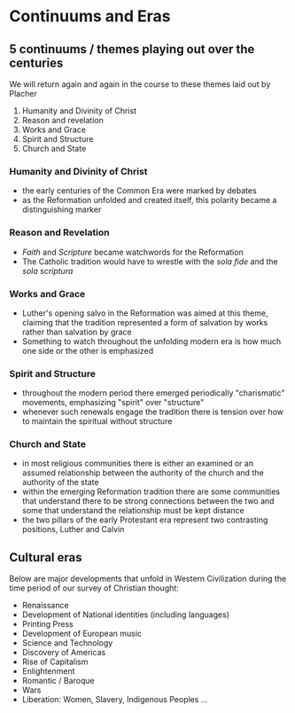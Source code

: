 # Continuums and Eras #

## 5 continuums / themes playing out over the centuries ##

We will return again and again in the course to these themes laid out by Placher

1. Humanity and Divinity of Christ
2. Reason and revelation
3. Works and Grace
4. Spirit and Structure
5. Church and State

### Humanity and Divinity of Christ ###

- the early centuries of the Common Era were marked by debates 
- as the Reformation unfolded and created itself, this polarity became a distinguishing marker

### Reason and Revelation ###

- *Faith* and *Scripture* became watchwords for the Reformation
- The Catholic tradition would have to wrestle with the *sola fide* and the *sola scriptura*

### Works and Grace ###

- Luther's opening salvo in the Reformation was aimed at this theme, claiming that the tradition represented a form of salvation by works rather than salvation by grace
- Something to watch throughout the unfolding modern era is how much one side or the other is emphasized

### Spirit and Structure ###

- throughout the modern period there  emerged periodically "charismatic" movements, emphasizing "spirit" over "structure"
- whenever such renewals engage the tradition there is tension over how to maintain the spiritual without structure

### Church and State ###

- in most religious communities there is either an examined or an assumed relationship between the authority of the church and the authority of the state
- within the emerging Reformation tradition there are some communities that understand there to be strong connections between the two and some that understand the relationship must be kept distance
- the two pillars of the early Protestant era represent two contrasting positions, Luther and Calvin

## Cultural eras ##

Below are major developments that unfold in Western Civilization during the time period of our survey of Christian thought: 

- Renaissance
- Development of National identities (including languages)
- Printing Press
- Development of European music
- Science and Technology
- Discovery of Americas
- Rise of Capitalism
- Enlightenment
- Romantic / Baroque
- Wars
- Liberation: Women, Slavery, Indigenous Peoples ...
